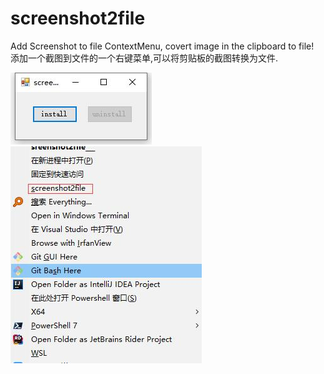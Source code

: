 # screenshot2file

Add Screenshot to file ContextMenu, covert image in the clipboard to file!  
添加一个截图到文件的一个右键菜单,可以将剪贴板的截图转换为文件.  

![image](image.png)  
![image](image2.png)

